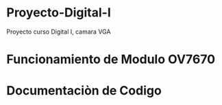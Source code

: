 # Proyecto-Digital-I
Proyecto curso Digital I, camara VGA
# Funcionamiento de Modulo OV7670
# Documentaciòn de Codigo 
